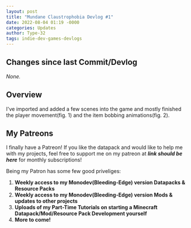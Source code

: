 ```yaml
---
layout: post
title: "Mundane Claustrophobia Devlog #1"
date: 2022-08-04 01:19 -0000
categories: Updates
author: Type-32
tags: indie-dev-games-devlogs
---
```


## Changes since last Commit/Devlog
*None.*

## Overview
I've imported and added a few scenes into the game and mostly finished the player movement(fig. 1) and the item bobbing animations(fig. 2).


## My Patreons
I finally have a Patreon! If you like the datapack and would like to help me with my projects, feel free to support me on my patreon at **_link should be here_** for monthly subscriptions!

Being my Patron has some few good priveliges:
1. **Weekly access to my Monodev(Bleeding-Edge) version Datapacks & Resource Packs**
2. **Weekly access to my Monodev(Bleeding-Edge) version Mods & updates to other projects**
3. **Uploads of my Part-Time Tutorials on starting a Minecraft Datapack/Mod/Resource Pack Development yourself**
4. **More to come!**